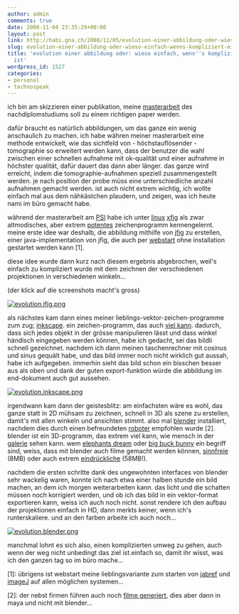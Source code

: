 ```yaml
---
author: admin
comments: true
date: 2008-11-04 23:35:29+00:00
layout: post
link: http://habi.gna.ch/2008/11/05/evolution-einer-abbildung-oder-wieso-einfach-wenns-kompliziert-einfacher-ist/
slug: evolution-einer-abbildung-oder-wieso-einfach-wenns-kompliziert-einfacher-ist
title: 'evolution einer abbildung oder: wieso einfach, wenn''s kompliziert einfacher
  ist'
wordpress_id: 1527
categories:
- personal
- technospeak
---
```


ich bin am skizzieren einer publikation, meine [masterarbeit](http://www.ana.unibe.ch/~haberthuer/publications) des nachdiplomstudiums soll zu einem richtigen paper werden.




dafür braucht es natürlich abbildungen, um das ganze ein wenig anschaulich zu machen. ich habe währen meiner masterarbeit eine methode entwickelt, wie das sichtfeld von - höchstauflösender - tomographie so erweitert werden kann, dass der benutzer die wahl zwischen einer schnellen aufnahme mit ok-qualität und einer aufnahme in höchster qualität, dafür dauert das dann aber länger. das ganze wird erreicht, indem die tomographie-aufnahmen speziell zusammengestellt werden. je nach position der probe müss eine unterschiedliche anzahl aufnahmen gemacht werden. ist auch nicht extrem wichtig, ich wollte einfach mal aus dem nähkästchen plaudern, und zeigen, was ich heute nami im büro gemacht habe.




während der masterarbeit am [PSI](http://www.psi.ch/) habe ich unter [linux](http://en.wikipedia.org/wiki/Scientific_Linux) [xfig](http://www.xfig.org/) als zwar altmodisches, aber extrem [potentes](http://www.xfig.org/art9.html) zeichenprogramm kennengelernt. meine erste idee war deshalb, die abbildung mithilfe von [jfig](http://tams-www.informatik.uni-hamburg.de/applets/jfig/) zu erstellen, einer java-implementation von jfig, die auch per [webstart](http://tams-www.informatik.uni-hamburg.de/applets/jfig/webstart.html) ohne installation gestartet werden kann [1].




diese idee wurde dann kurz nach diesem ergebnis abgebrochen, weil's einfach zu kompliziert wurde mit dem zeichnen der verschiedenen projektionen in verschiedenen winkeln...




(der klick auf die screenshots macht's gross)



  [![evolution.jfig.png](http://habi.gna.ch/wp-content/uploads/2008/11/evolutionjfig.jpg)](http://habi.gna.ch/wp-content/uploads/2008/11/evolutionjfig.png)



als nächstes kam dann eines meiner lieblings-vektor-zeichen-programme zum zug; [inkscape](http://inkscape.org/). ein zeichen-programm, das auch [viel kann](http://commons.wikimedia.org/wiki/Category:Created_with_Inkscape). dadurch, dass sich jedes objekt in der grösse manipulieren lässt und dass winkel händisch eingegeben werden können, habe ich gedacht, sei das bildli schnell gezeichnet. nachdem ich dann meinen taschenrechner mit cosinus und sinus gequält habe, und das bild immer noch nicht wirklich gut aussah, habe ich aufgegeben. immerhin sieht das bild schon ein bisschen besser aus als oben und dank der guten export-funktion würde die abbildung im end-dokument auch gut aussehen.



  [![evolution.inkscape.png](http://habi.gna.ch/wp-content/uploads/2008/11/evolutioninkscape.jpg)](http://habi.gna.ch/wp-content/uploads/2008/11/evolutioninkscape.png)



irgendwann kam dann der geistesblitz: am einfachsten wäre es wohl, das ganze statt in 2D mühsam zu zeichnen, schnell in 3D als szene zu erstellen, damit's mit allen winkeln und ansichten stimmt. also mal [blender](http://www.blender.org/) installiert, nachdem dies durch einen befreundeten [roboter](http://nothing.ch/company/team/spot) empfohlen wurde [2]. blender ist ein 3D-programm, das extrem viel kann, wie mensch in der [galerie](http://www.blender.org/features-gallery/gallery/art-gallery/) sehen kann. wem [elephants dream](http://orange.blender.org/download) oder [big buck bunny](http://www.bigbuckbunny.org/index.php/download/) ein begriff sind, weiss, dass mit blender auch filme gemacht werden können, [sinnfreie](http://download.blender.org/demo/movies/gallery/bouncetospace.avi) (8MB) oder auch extrem [eindrückliche](http://download.blender.org/demo/movies/gallery/meischeid.mov) (58MB!).




nachdem die ersten schritte dank des ungewohnten interfaces von blender sehr wackelig waren, konnte ich nach etwa einer halben stunde ein bild machen, an dem ich morgen weiterarbeiten kann. das licht und die schatten müssen noch korrigiert werden, und ob ich das bild in ein vektor-format exportieren kann, weiss ich auch noch nicht. sonst rendere ich den aufbau der projektionen einfach in HD, dann merkts keiner, wenn ich's runterskaliere. und an den farben arbeite ich auch noch...



  [![evolution.blender.png](http://habi.gna.ch/wp-content/uploads/2008/11/evolutionblender.jpg)](http://habi.gna.ch/wp-content/uploads/2008/11/evolutionblender.png)



manchmal lohnt es sich also, einen komplizierten umweg zu gehen, auch wenn der weg nicht unbedingt das ziel ist.einfach so, damit ihr wisst, was ich den ganzen tag so im büro mache...




[1]: übrigens ist webstart meine lieblingsvariante zum starten von [jabref](http://jabref.sourceforge.net/jws/jabref.jnlp) und [imageJ](http://rsbweb.nih.gov/ij/ImageJ.jnlp) auf allen möglichen systemen...  

[2]: der nebst firmen führen auch noch [filme generiert](http://border-the-movie.com/), dies aber dann in maya und nicht mit blender...  




